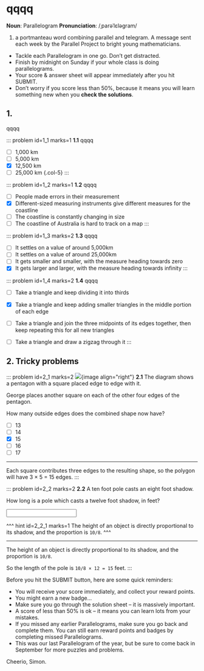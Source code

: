 # qqqq

<div class="dictionary">

__Noun__: Parallelogram
__Pronunciation__: /ˌparəˈlɛləɡram/

1. a portmanteau word combining parallel and telegram. A message sent each
week by the Parallel Project to bright young mathematicians.

</div>

*	Tackle each Parallelogram in one go. Don’t get distracted.
*	Finish by midnight on Sunday if your whole class is doing parallelograms.
*	Your score & answer sheet will appear immediately after you hit SUBMIT.
*	Don’t worry if you score less than 50%, because it means you will learn something new when you __check the solutions__.


## 1. 

qqqq

::: problem id=1_1 marks=1
__1.1__ qqqq

* [ ] 1,000 km 
* [ ] 5,000 km
* [x] 12,500 km
* [ ] 25,000 km
{.col-5}
:::

::: problem id=1_2 marks=1
__1.2__ qqqq

* [ ] People made errors in their measurement
* [x] Different-sized measuring instruments give different measures for the coastline
* [ ] The coastline is constantly changing in size
* [ ] The coastline of Australia is hard to track on a map
:::

::: problem id=1_3 marks=2
__1.3__ qqqq

* [ ] It settles on a value of around 5,000km
* [ ] It settles on a value of around 25,000km
* [ ] It gets smaller and smaller, with the measure heading towards zero
* [x] It gets larger and larger, with the measure heading towards infinity
:::

::: problem id=1_4 marks=2
__1.4__ qqqq

* [ ] Take a triangle and keep dividing it into thirds
* [x] Take a triangle and keep adding smaller triangles in the middle portion of each edge
* [ ] Take a triangle and join the three midpoints of its edges together, then keep repeating this for all new triangles
* [ ] Take a triangle and draw a zigzag through it
:::


## 2. Tricky problems

<!--- PMC (2020) Q10 --->
::: problem id=2_1 marks=2
![](/resources/6-46-/2-1-pentagon.png){image align="right"}
__2.1__ The diagram shows a pentagon with a square placed edge to edge with it.  

George places another square on each of the other four edges of the pentagon.  

How many outside edges does the combined shape now have?

* [ ] 13
* [ ] 14
* [x] 15
* [ ] 16
* [ ] 17

---

Each square contributes three edges to the resulting shape, so the polygon will have 3 × 5 = 15 edges.
:::

::: problem id=2_2 marks=2 
__2.2__ A ten foot pole casts an eight foot shadow.  

How long is a pole which casts a twelve foot shadow, in feet?

<input type="number" solution="15"/>  

^^^ hint id=2_2_1 marks=1
The height of an object is directly proportional to its shadow, and the proportion is `10/8`.
^^^

---

The height of an object is directly proportional to its shadow, and the proportion is `10/8`.  

So the length of the pole is `10/8 × 12 = 15` feet.
:::


Before you hit the SUBMIT button, here are some quick reminders:

*	You will receive your score immediately, and collect your reward points.
*	You might earn a new badge...  
*	Make sure you go through the solution sheet – it is massively important.
*	A score of less than 50% is ok – it means you can learn lots from your mistakes.
*	If you missed any earlier Parallelograms, make sure you go back and complete them. You can still earn reward points and badges by completing missed Parallelograms.
*   This was our last Parallelogram of the year, but be sure to come back in September for more puzzles and problems.

Cheerio,
Simon.